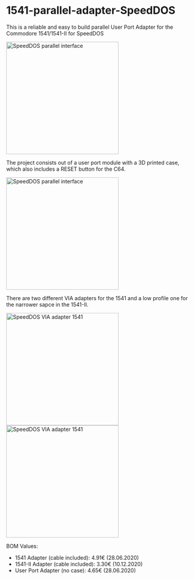 # 1541-parallel-adapter-SpeedDOS
This is a reliable and easy to build parallel User Port Adapter for the Commodore 1541/1541-II for SpeedDOS

<img src="https://github.com/svenpetersen1965/1541-parallel-adapter-SpeedDOS/blob/master/UserP_Parallel_Adapter/Rev.%200/pictures/5153_-_UPAdapter_1541_1541-II.JPG" width="300" alt="SpeedDOS parallel interface">

The project consists out of a user port module with a 3D printed case, which also includes a RESET button for the C64. 

<img src="https://github.com/svenpetersen1965/1541-parallel-adapter-SpeedDOS/blob/master/UserP_Parallel_Adapter/Rev.%200/pictures/5839_-_UP-Adapter.JPG" width="300" alt="SpeedDOS parallel interface">

There are two different VIA adapters for the 1541 and a low profile one for the narrower sapce in the 1541-II.

<img src="https://github.com/svenpetersen1965/1541-parallel-adapter-SpeedDOS/blob/master/UserP_Parallel_Adapter/Rev.%200/pictures/5244_-_VIA%262364_adapter.JPG" width="300" alt="SpeedDOS VIA adapter 1541">

<img src="https://github.com/svenpetersen1965/1541-parallel-adapter-SpeedDOS/blob/master/UserP_Parallel_Adapter/Rev.%200/pictures/5488_-_Parallel_Adapter_1541-II.JPG" width="300" alt="SpeedDOS VIA adapter 1541">

BOM Values:
* 1541 Adapter (cable included): 4.91€ (28.06.2020)
* 1541-II Adapter (cable included): 3.30€ (10.12.2020)
* User Port Adapter (no case): 4.65€ (28.06.2020)
